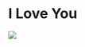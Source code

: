 # I Love You
<p algin='center'>
<img src='https://https://bayfrs.github.io/Database/gif/sad.gif'>
</p>
